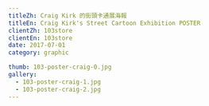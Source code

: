 ```yaml
---
titleZh: Craig Kirk 的街頭卡通展海報
titleEn: Craig Kirk's Street Cartoon Exhibition POSTER
clientZh: 103store
clientEn: 103store
date: 2017-07-01
category: graphic

thumb: 103-poster-craig-0.jpg
gallery:
  - 103-poster-craig-1.jpg
  - 103-poster-craig-2.jpg
---
```

